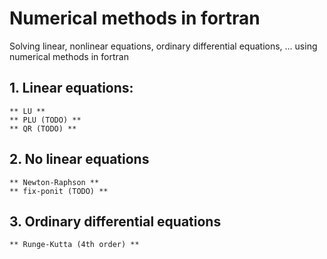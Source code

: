 # Numerical methods in fortran
Solving linear, nonlinear equations, ordinary differential equations, ... using numerical methods in fortran

## 1. Linear equations:
    ** LU **
    ** PLU (TODO) **
    ** QR (TODO) **

## 2. No linear equations
    ** Newton-Raphson **
    ** fix-ponit (TODO) **

## 3. Ordinary differential equations
    ** Runge-Kutta (4th order) **
